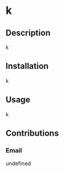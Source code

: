 
  # k
  
  ## Description
  k
  
  ## Installation
  k

  ## Usage
  k

  ## Contributions
  

  ### Email
  undefined
  